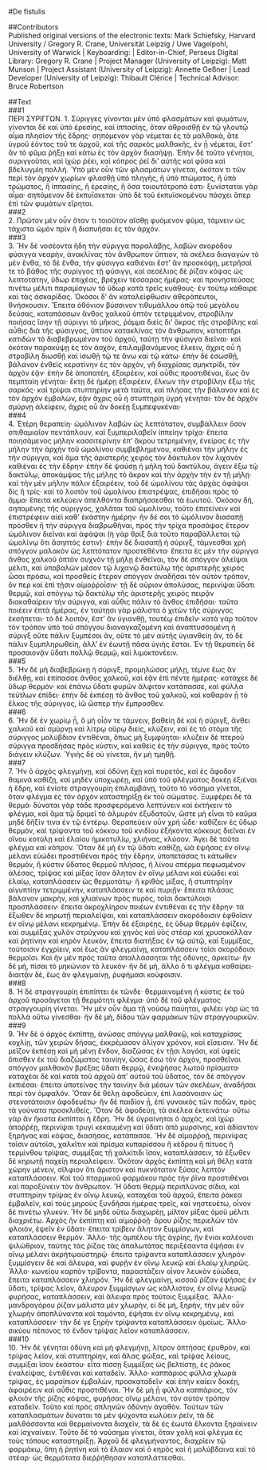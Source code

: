 #De fistulis  

##Contributors  
Published original versions of the electronic texts: Mark Schiefsky, Harvard University / Gregory R. Crane, Universität Leipzig / Uwe Vagelpohl, University of Warwick | Keyboarding:  | Editor-in-Chief, Perseus Digital Library: Gregory R. Crane | Project Manager (University of Leipzig): Matt Munson | Project Assistant (University of Leipzig): Annette Geßner | Lead Developer (University of Leipzig): Thibault Clérice | Technical Advisor: Bruce Robertson  

##Text  
###1  
ΠΕΡΙ ΣΥΡΙΓΓΩΝ. 1. Σύριγγες γίνονται μὲν ὑπὸ φλασμάτων καὶ φυμάτων, γίνονται δὲ καὶ ὑπὸ ἐρεσίης, καὶ ἱππασίης, ὅταν ἀθροισθῇ ἐν τῷ γλουτῷ αἷμα πλησίον τῆς ἕδρης· σηπόμενον γὰρ νέμεται ἐς τὰ μαλθακὰ, ἅτε ὑγροῦ ἐόντος τοῦ τε ἀρχοῦ, καὶ τῆς σαρκὸς μαλθακῆς, ἐν ᾗ νέμεται, ἔστ’ ἂν τὸ φῦμα ῥήξῃ καὶ κάτω ἐς τὸν ἀρχὸν διασήψῃ. Ἐπὴν δὲ τοῦτο γένηται, συριγγοῦται, καὶ ἰχὼρ ῥέει, καὶ κόπρος ῥεῖ δι’ αὐτῆς καὶ φῦσα καὶ βδελυγμίη πολλή. Ὑπὸ μὲν οὖν τῶν φλασμάτων γίνεται, ὁκόταν τι τῶν περὶ τὸν ἀρχὸν χωρίων φλασθῇ ὑπὸ πληγῆς, ἢ ὑπὸ πτώματος, ἢ ὑπὸ τρώματος, ἢ ἱππασίης, ἢ ἐρεσίης, ἢ ὅσα τοιουτότροπά ἐστι· ξυνίσταται γὰρ αἷμα· σηπόμενον δὲ ἐκπυΐσκεται· ὑπὸ δὲ τοῦ ἐκπυϊσκομένου πάσχει ἅπερ ἐπὶ τῶν φυμάτων εἴρηται.  
###2  
2. Πρῶτον μὲν οὖν ὅταν τι τοιοῦτον αἴσθῃ φυόμενον φῦμα, τάμνειν ὡς τάχιστα ὠμὸν πρὶν ἢ διαπυῆσαι ἐς τὸν ἀρχόν.  
###3  
3. Ἢν δὲ νοσέοντα ἤδη τὴν σύριγγα παραλάβῃς, λαβὼν σκορόδου φύσιγγα νεαρὴν, ἀνακλίνας τὸν ἄνθρωπον ὕπτιον, τὰ σκέλεα διαγαγὼν τὸ μὲν ἔνθα, τὸ δὲ ἔνθα, τὴν φύσιγγα καθιέναι ἔστ’ ἂν προσκόψῃ, μετρῆσαί τε τὸ βάθος τῆς συρίγγος τῇ φύσιγγι, καὶ σεσέλιος δὲ ῥίζαν κόψας ὡς λεπτοτάτην, ὕδωρ ἐπιχέας, βρέχειν τέσσαρας ἡμέρας· καὶ προνηστεύσας πινέτω μέλιτι παραμίσγων τὸ ὕδωρ κατὰ τρεῖς κυάθους· ἐν τούτῳ κάθαιρε καὶ τὰς ἀσκαρίδας. Ὁκόσοι δ’ ἂν καταλείφθωσιν ἀθεράπευτοι, θνήσκουσιν. Ἔπειτα ὀθόνιον βύσσινον τιθυμάλλου ὀπῷ τοῦ μεγάλου δεύσας, καταπάσσων ἄνθος χαλκοῦ ὀπτὸν τετριμμένον, στροβίλην ποιήσας ἴσην τῇ σύριγγι τὸ μῆκος, ῥάμμα διεὶς δι’ ἄκρας τῆς στροβίλης καὶ αὖθις διὰ τῆς φύσιγγος, ὕπτιον κατακλίνας τὸν ἄνθρωπον, κατοπτῆρι κατιδὼν τὸ διαβεβρωμένον τοῦ ἀρχοῦ, ταύτῃ τὴν φύσιγγα διεῖναι· καὶ ὁκόταν παρακύψῃ ἐς τὸν ἀοχὸν, ἐπιλαμβανόμενος ἕλκειν, ἄχρις οὗ ἡ στροβίλη διωσθῇ καὶ ἰσωθῇ τῷ τε ἄνω καὶ τῷ κάτω· ἐπὴν δὲ ἐσωσθῇ, βάλανον ἐνθεὶς κερατίνην ἐς τὸν ἀρχὸν, γῆ διαχρίσας σμηκτρίδι, τὸν ἀρχὸν ἐᾷν· ἐπὴν δὲ ἀποπατέη, ἐξαιρέειν, καὶ αὖθις προστιθέναι, ἕως ἂν πεμπταίη γένηται· ἕκτῃ δὲ ἡμέρῃ ἐξαιρέειν, ἕλκων τὴν στροβίλην ἔξω τῆς σαρκός· καὶ τρίψαι στυπτηρίην μετὰ ταῦτα, καὶ πλήσας τὴν βάλανον καὶ ἐς τὸν ἀρχὸν ἐμβαλὼν, ἐᾷν ἄχρις οὗ ἡ στυπτηρίη ὑγρὴ γένηται· τὸν δὲ ἀρχὸν σμύρνῃ ἀλείφειν, ἄχρις οὗ ἂν δοκέῃ ξυμπεφυκέναι·  
###4  
4. Ἑτέρη θεραπείη· ὠμόλινον λαβὼν ὡς λεπτότατον, συμβάλλειν ὅσον σπιθαμιαῖον πεντάπλουν, καὶ ξυμπεριλαβεῖν ἱππείην τρίχα· ἔπειτα ποιησάμενος μήλην κασσιτερίνην ἐπ’ ἄκρου τετρημένην, ἐνείρας ἐς τὴν μήλην τὴν ἀρχὴν τοῦ ὠμολίνου συμβεβλημένου, καθιέναι τὴν μήλην ἐς τὴν σύριγγα, καὶ ἅμα τῆς ἀριστερῆς χειρὸς τὸν δάκτυλον τὸν λιχανὸν καθιέναι ἐς τὴν ἕδρην· ἐπὴν δὲ ψαύσῃ ἡ μήλη τοῦ δακτύλου, ἄγειν ἕξω τῷ δακτύλῳ, ἀποκάμψας τῆς μήλης τὸ ἄκρον καὶ τὴν ἀρχὴν τὴν ἐν τῇ μήλῃ· καὶ τὴν μὲν μήλην πάλιν ἐξαιρέειν, τοῦ δὲ ὠμολίνου τὰς ἀρχὰς ἀφάψαι δὶς ἢ τρίς· καὶ τὸ λοιπὸν τοῦ ὠμολίνου ἐπιστρέψας, ἐπιδῆσαι πρὸς τὸ ἄμμα· ἔπειτα κελεύειν ἀπελθόντα διαπρήσσεσθαι τὰ ἑωυτοῦ. Ὁκόσον δὴ, σηπομένης τῆς σύριγγος, χαλᾶται τοῦ ὠμολίνου, τοῦτο ἐπιτείνειν καὶ ἐπιστρέφειν αἰεὶ καθ’ ἑκάστην ἡμέρην· ἢν δέ σοι τὸ ὠμόλινον διασαπῇ πρόσθεν ἢ τὴν σύριγγα διαβρωθῆναι, πρὸς τὴν τρίχα προσάψας ἕτερον ὠμόλινον διεῖναι καὶ ἀφάψαι (ἡ γὰρ θρὶξ διὰ τοῦτο παραβάλλεται τῷ ὠμολίνῳ ὅτι ἄσηπτός ἐστιν)· ἐπὴν δὲ διασαπῇ ἡ σύριγξ, τάμνεσθαι χρὴ σπόγγον μαλακὸν ὡς λεπτότατον προστεθέντα· ἔπειτα ἐς μὲν τὴν σύριγγα ἄνθος χαλκοῦ ὀπτὸν συχνὸν τῇ μήλῃ ἐνθεῖναι, τὸν δὲ σπόγγον ἀλεῖψαι μέλιτι, καὶ ὑποβαλὼν μέσον τῷ λιχανῷ δακτύλῳ τῆς ἀριστερῆς χειρὸς ὦσαι πρόσω, καὶ προσθεὶς ἕτερον σπόγγον ἀναδῆσαι τὸν αὐτὸν τρόπον, ὅν περ καὶ ἐπὶ τῇσιν αἱμοῤῥοΐσιν· τῇ δὲ αὔριον ἀπολύσας, περινίψαι ὕδατι θερμῷ, καὶ σπόγγῳ τῷ δακτύλῳ τῆς ἀριστερῆς χειρὸς πειρᾷν διακαθαίρειν τὴν σύριγγα, καὶ αὖθις πάλιν τὸ ἄνθος ἐπιδῆσαι· ταῦτα ποιέειν ἑπτὰ ἡμέρας, ἐν ταύτῃσι γὰρ μάλιστα ὁ χιτὼν τῆς σύριγγος ἐκσήπεται· τὸ δὲ λοιπὸν, ἔστ’ ἂν ὑγιανθῇ, τουτέῳ ἐπιδεῖν· κατὰ γὰρ τοῦτον τὸν τρόπον ὑπὸ τοῦ σπόγγου διαναγκαζομένη καὶ ἀναπτυσσομένη ἡ σύριγξ οὔτε πάλιν ξυμπέσοι ἂν, οὔτε τὸ μὲν αὐτῆς ὑγιανθείη ἂν, τὸ δὲ πάλιν ξυμπληρωθείη, ἀλλ’ ἐν ἑωυτῇ πᾶσα ὑγιὴς ἔσται. Ἐν τῇ θεραπείῃ δὲ προσαιονᾷν ὕδατι πολλῷ θερμῷ, καὶ λιμοκτονέειν.  
###5  
5. Ἢν δὲ μὴ διαβεβρώκῃ ἡ σύριγξ, προμηλώσας μήλῃ, τέμνε ἕως ἂν διέλθῃ, καὶ ἐπίπασσε ἄνθος χαλκοῦ, καὶ ἐᾷν ἐπὶ πέντε ἡμέρας· κατάχεε δὲ ὕδωρ θερμόν· καὶ ἐπάνω ὕδατι φυρῶν ἄλφιτον κατάπασσε, καὶ φύλλα τεύτλων ἐπίδει· ἐπὴν δὲ ἐκπέσῃ τὸ ἄνθος τοῦ χαλκοῦ, καὶ καθαρὸν ᾖ τὸ ἕλκος τῆς σύριγγος, ἰῶ ὥσπερ τὴν ἔμπροσθεν.  
###6  
6. Ἢν δὲ ἐν χωρίῳ ᾖ, ὃ μὴ οἷόν τε τάμνειν, βαθείη δὲ καὶ ἡ σύριγξ, ἄνθει χαλκοῦ καὶ σμύρνῃ καὶ λίτρῳ οὔρῳ διεὶς, κλύζειν, καὶ ἐς τὸ στόμα τῆς σύριγγος μολύβδιον ἐντιθέναι, ὅπως μὴ ξυμφύηται· κλύζειν δὲ πτεροῦ σύριγγα προσδήσας πρὸς κύστιν, καὶ καθεὶς ἐς τὴν σύριγγα, πρὸς τοῦτο διάγειν κλύζων. Ὑγιὴς δὲ οὐ γίνεται, ἢν μὴ τμηθῇ.  
###7  
7. Ἢν ὁ ἀρχὸς φλεγμήνῃ, καὶ ὀδύνη ἔχῃ καὶ πυρετὸς, καὶ ἐς ἄφοδον θαμινὰ καθίζῃ, καὶ μηδὲν ὑποχωρέῃ, καὶ ὑπὸ τοῦ φλέγματος δοκέῃ ἐξιέναι ἡ ἕδρη, καὶ ἐνίοτε στραγγουρίη ἐπιλαμβάνῃ, τοῦτο τὸ νόσημα γίνεται, ὅταν φλέγμα ἐς τὸν ἀρχὸν καταστηρίξῃ ἐκ τοῦ σώματος. Ξυμφέρει δὲ τὰ θερμά· δύναται γὰρ τάδε προσφερόμενα λεπτύνειν καὶ ἐκτήκειν τὸ φλέγμα, καὶ ἅμα τῷ δριμεῖ τὸ ἁλμυρὸν ἐξυδατοῦν, ὥστε μὴ εἶναι τὸ καῦμα μηδὲ δῆξίν τινα ἐν τῷ ἐντέρῳ. Θεραπεύειν οὖν χρὴ ὧδε· καθίζειν ἐς ὕδωρ θερμὸν, καὶ τρίψαντα τοῦ κόκκου τοῦ κνιδίου ἑξήκοντα κόκκους διεῖναι ἐν οἴνου κοτύλῃ καὶ ἐλαίου ἡμικοτυλίῳ, χλιήνας, κλύσον. Ἄγει δὲ ταῦτα φλέγμα καὶ κόπρον. Ὅταν δὲ μὴ ἐν τῷ ὕδατι καθίζῃ, ὠὰ ἑψήσας ἐν οἴνῳ μέλανι εὐώδει προστιθέναι πρὸς τὴν ἕδρην, ὑποπετάσας τι κάτωθεν θερμὸν, ἢ κύστιν ὕδατος θερμοῦ πλήσας, ἢ λίνου σπέρμα πεφωσμένον ἀλέσας, τρίψας καὶ μίξας ἴσον ἄλητον ἐν οἴνῳ μέλανι καὶ εὐώδει καὶ ἐλαίῳ, καταπλάσσειν ὡς θερμοτάτῳ· ἢ κριθὰς μίξας, ἢ στυπτηρίην αἰγυπτίην τετριμμένην, καταπλάσσειν τε καὶ πυριῇν· ἔπειτα πλάσας βάλανον μακρὴν, καὶ χλιαίνων πρὸς πυρὸς, τοῖσι δακτύλοισι προσπλάσσειν· ἔπειτα ἀκροχλίηρον ποιέων ἐντιθέναι ἐς τὴν ἕδρην· τὰ ἔξωθεν δὲ κηρωτῇ περιαλεῖψαι, καὶ καταπλάσσειν σκορόδοισιν ἑφθοῖσιν ἐν οἴνῳ μέλανι κεκρημένῳ. Ἐπὴν δὲ ἐξαιρέῃς, ἐς ὕδωρ θερμὸν ἐφίζειν, καὶ συμμίξας χυλὸν στρύχνου καὶ χηνὸς καὶ ὑὸς στέαρ καὶ χρυσοκόλλαν καὶ ῥητίνην καὶ κηρὸν λευκὸν, ἔπειτα διατήξας ἐν τῷ αὐτῷ, καὶ ξυμμίξας, τούτοισιν ἐγχρίειν, καὶ ἕως ἂν φλεγμαίνῃ, καταπλάσσειν τοῖσι σκορόδοισι θερμοῖσι. Καὶ ἢν μὲν πρὸς ταῦτα ἀπαλλάσσηται τῆς ὀδύνης, ἀρκείτω· ἢν δὲ μὴ, πίσαι τὸ μηκώνιον τὸ λευκόν· ἢν δὲ μὴ, ἄλλο ὅ τι φλέγμα καθαίρει· διαιτᾷν δὲ, ἕως ἂν φλεγμαίνῃ, ῥυφήμασι κούφοισιν.  
###8  
8. Ἡ δὲ στραγγουρίη ἐπιπίπτει ἐκ τῶνδε· θερμαινομένη ἡ κύστις ἐκ τοῦ ἀρχοῦ προσάγεται τῇ θερμότητι φλέγμα· ὑπὸ δὲ τοῦ φλέγματος στραγγουρίη γίνεται. Ἢν μὲν οὖν ἅμα τῇ νούσῳ παύηται, φιλέει γὰρ ὡς τὰ πολλὰ οὕτω γίνεσθαι· ἢν δὲ μὴ, δίδου τῶν φαρμάκων τῶν στραγγουρικῶν.  
###9  
9. Ἢν δὲ ὁ ἀρχὸς ἐκπίπτῃ, ἀνώσας σπόγγῳ μαλθακῷ, καὶ καταχρίσας κοχλίῃ, τῶν χειρῶν δήσας, ἐκκρέμασον ὀλίγον χρόνον, καὶ εἴσεισιν. Ἢν δὲ μεῖζον ἐκπέσῃ καὶ μὴ μένῃ ἔνδον, διαζώσας ἐν τῇσι λαγόσι, καὶ ὑφεὶς ὄπισθεν ἐκ τοῦ διαζώματος ταινίην, ὤσας ἔσω τὸν ἀρχὸν, προσθεῖναι σπόγγον μαλθακὸν βρέξας ὕδατι θερμῷ, ἐνεψήσας λωτοῦ πρίσματα· καταχέαι δὲ καὶ κατὰ τοῦ ἀρχοῦ ἀπ’ αὐτοῦ τοῦ ὕδατος, τὸν δὲ σπόγγον ἐκπιέσαι· ἔπειτα ὑποτείνας τὴν ταινίην διὰ μέσων τῶν σκελέων, ἀναδῆσαι περὶ τὸν ὀμφαλόν. Ὅταν δὲ θέλῃ ἀφοδεύειν, ἐπὶ λασάνοισιν ὡς στενοτάτοισιν ἀφοδευέτω· ἢν δὲ παιδίον ᾖ, ἐπὶ γυναικὸς τῶν ποδῶν, πρὸς τὰ γούνατα προσκλιθείς. Ὅταν δὲ ἀφοδεύῃ, τὰ σκέλεα ἐκτεινάτω· οὕτω γὰρ ἂν ἥκιστα ἐκπίπτοι ἡ ἕδρη. Ἢν δὲ ὑγραίνηται ὁ ἀρχὸς, καὶ ἰχὼρ ἀποῤῥέῃ, περινίψαι τρυγὶ κεκαυμένῃ καὶ ὕδατι ἀπὸ μυρσίνης, καὶ ἀδίαντον ξηρήνας καὶ κόψας, διασήσας, κατάπασσε. Ἢν δὲ αἱμοῤῥοῇ, περινίψας τοῖσιν αὐτοῖσι, χαλκῖτιν καὶ πρίσμα κυπαρίσσου ἢ κέδρου ἢ πίτυος ἢ τερμίνθου τρίψας, συμμίξας τῇ χαλκίτιδι ἴσον, καταπλάσσειν, τὰ ἔξωθεν δὲ κηρωτῇ παχείῃ περιαλείφειν. Ὁκόταν ἀρχὸς ἐκπίπτῃ καὶ μὴ θέλῃ κατὰ χώρην μένειν, σίλφιον ὅτι ἄριστον καὶ πυκνότατον ξύσας λεπτὸν καταπλάσσειν. Καὶ τοῦ πταρμικοῦ φαρμάκου πρὸς τὴν ῥῖνα προστιθέναι καὶ παροξύνειν τὸν ἄνθρωπον. Ἢ ὕδατι θερμῷ περιπλύνας σίδια, καὶ στυπτηρίην τρίψας ἐν οἴνῳ λευκῷ, καταχέαι τοῦ ἀρχοῦ, ἔπειτα ῥάκεα ἐμβαλεῖν, καὶ τοὺς μηροὺς ξυνδῆσαι ἡμέρας τρεῖς, καὶ νηστευέτω, οἶνον δὲ πινέτω γλυκύν. Ἢν δὲ μηδὲ οὕτω διαχωρέῃ, μίλτον μίξας ὁμοῦ μέλιτι διαχριέτω. Ἀρχὸς ἢν ἐκπίπτῃ καὶ αἱμοῤῥοῇ· ἄρου ῥίζης περιελὼν τὸν φλοιὸν, ἑψεῖν ἐν ὕδατι· ἔπειτα τρίβειν ἄλητον ξυμμίσγων, καὶ καταπλάσσειν θερμόν. Ἄλλο· τῆς ἀμπέλου τῆς ἀγρίης, ἣν ἔνιοι καλέουσι ψιλώθριον, ταύτης τὰς ῥίζας τὰς ἀπαλωτάτας περιξέσαντα ἑψῆσαι ἐν οἴνῳ μέλανι ἀκρήτῳαὐστηρῷ· ἔπειτα τρίψαντα καταπλάσσειν χλιηρόν· ξυμμίσγειν δὲ καὶ ἄλευρα, καὶ φυρῇν ἐν οἴνῳ λευκῷ καὶ ἐλαίῳ χλιηρῶς. Ἄλλο· κωνείου καρπὸν τρίβοντα, παραστάζειν οἶνον λευκὸν εὐώδεα, ἔπειτα καταπλάσσειν χλιηρόν. Ἢν δὲ φλεγμαίνῃ, κισσοῦ ῥίζαν ἑψήσας ἐν ὕδατι, τρίψας λεῖον, ἄλευρον ξυμμίσγων ὡς κάλλιστον, ἐν οἴνῳ λευκῷ φυρήσας, καταπλάσσειν, καὶ ἄλειφα πρὸς τούτοις ξυμμίξας. Ἄλλο· μανδραγόρου ῥίζαν μάλιστα μὲν χλωρὴν, εἰ δὲ μὴ, ξηρὴν, τὴν μὲν οὖν χλωρὴν ἀποπλύναντα καὶ ταμόντα, ἑψῆσαι ἐν οἴνῳ κεκρημένῳ, καὶ καταπλάσσειν· τὴν δέ γε ξηρὴν τρίψαντα καταπλάσσειν ὁμοίως. Ἄλλο· σικύου πέπονος τὸ ἔνδον τρίψας λεῖον καταπλάσσειν.  
###10  
10. Ἢν δὲ γένηται ὀδύνη καὶ μὴ φλεγμήνῃ, λίτρον ὀπτήσας ἐρυθρὸν, καὶ τρίψας λεῖον, καὶ στυπτηρίην, καὶ ἅλας φώξας, καὶ τρίψας λείους, συμμίξαι ἴσον ἑκάστου· εἶτα πίσσῃ ξυμμίξας ὡς βελτίστῃ, ἐς ῥάκος ἐναλείψας, ἐντιθέναι καὶ καταδεῖν. Ἄλλο· καππάριος φύλλα χλωρὰ τρίψας, ἐς μαρσίπιον ἐμβαλὼν, προσκαταδεῖν· καὶ ἐπὴν καίειν δοκέῃ, ἀφαιρέειν καὶ αὖθις προστιθέναι. Ἢν δὲ μὴ ᾖ φύλλα καππάριος, τὸν φλοιὸν τῆς ῥίζης κόψας, φυρήσας οἴνῳ μέλανι, τὸν αὐτὸν τρόπον καταδεῖν. Τοῦτο καὶ πρὸς σπληνῶν ὀδύνην ἀγαθόν. Τούτων τῶν καταπλασμάτων δύναται τὰ μὲν ψύχοντα κωλύειν ῥεῖν, τὰ δὲ μαλθάσσοντα καὶ θερμαίνοντα διαχεῖν, τὰ δὲ ἐς ἑωυτὰ ἕλκοντα ξηραίνειν καὶ ἰσχναίνειν. Τοῦτο δὲ τὸ νούσημα γίνεται, ὅταν χολὴ καὶ φλέγμα ἐς τοὺς τόπους καταστηρίξῃ. Ἀρχοῦ δὲ φλεγμήναντος, διαχρίειν τῷ φαρμάκῳ, ὅπη ἡ ῥητίνη καὶ τὸ ἔλαιον καὶ ὁ κηρὸς καὶ ἡ μολύβδαινα καὶ τὸ στέαρ· ὡς θερμότατα διεῤῥήθησαν καταπλάττεσθαι.  
